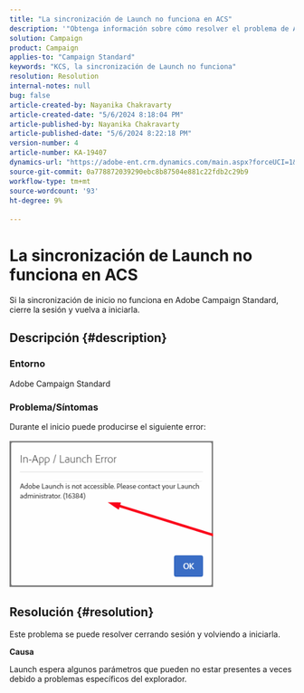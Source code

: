 ```yaml
---
title: "La sincronización de Launch no funciona en ACS"
description: '"Obtenga información sobre cómo resolver el problema de Adobe Campaign Standard en el que la sincronización de inicio no funciona".'
solution: Campaign
product: Campaign
applies-to: "Campaign Standard"
keywords: "KCS, la sincronización de Launch no funciona"
resolution: Resolution
internal-notes: null
bug: false
article-created-by: Nayanika Chakravarty
article-created-date: "5/6/2024 8:18:04 PM"
article-published-by: Nayanika Chakravarty
article-published-date: "5/6/2024 8:22:18 PM"
version-number: 4
article-number: KA-19407
dynamics-url: "https://adobe-ent.crm.dynamics.com/main.aspx?forceUCI=1&pagetype=entityrecord&etn=knowledgearticle&id=cc7d16b9-e50b-ef11-9f8a-6045bd0065b6"
source-git-commit: 0a778872039290ebc8b87504e881c22fdb2c29b9
workflow-type: tm+mt
source-wordcount: '93'
ht-degree: 9%

---
```


# La sincronización de Launch no funciona en ACS


Si la sincronización de inicio no funciona en Adobe Campaign Standard, cierre la sesión y vuelva a iniciarla.

## Descripción {#description}


### <b>Entorno</b>

Adobe Campaign Standard

### <b>Problema/Síntomas</b>

Durante el inicio puede producirse el siguiente error:
<br><br>![](assets/___cd7d16b9-e50b-ef11-9f8a-6045bd0065b6___.png)<br>

## Resolución {#resolution}


Este problema se puede resolver cerrando sesión y volviendo a iniciarla.

<b>Causa</b>

Launch espera algunos parámetros que pueden no estar presentes a veces debido a problemas específicos del explorador.
